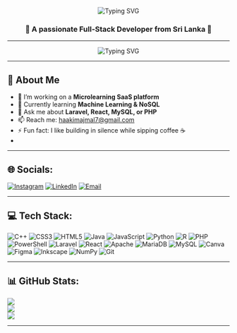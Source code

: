 <p align="center">
  <img src="https://readme-typing-svg.herokuapp.com/?lines=Hi+👋,+I'm+Haakim+Ahamed;Full-Stack+Developer+from+Sri+Lanka;Always+learning+new+tech!&center=true&width=500&height=50&color=58a6ff&vCenter=true&pause=1000" alt="Typing SVG" />
</p>

<h3 align="center">🌟 A passionate Full-Stack Developer from Sri Lanka 🌟</h3>

---

<p align="center">
  <img src="https://readme-typing-svg.demolab.com?font=Fira+Code&duration=2000&pause=1000&color=00F7FF&center=true&vCenter=true&width=435&lines=Welcome+to+my+GitHub!;I+love+building+cool+projects.;Let's+connect+and+collaborate!;" alt="Typing SVG" />
</p>

---

## 🚀 About Me
- 🔭 I’m working on a **Microlearning SaaS platform**
- 🌱 Currently learning **Machine Learning & NoSQL**
- 💬 Ask me about **Laravel, React, MySQL, or PHP**
- 📫 Reach me: haakimajmal7@gmail.com
- ⚡ Fun fact: I like building in silence while sipping coffee ☕
- 
---

## 🌐 Socials:
[![Instagram](https://img.shields.io/badge/Instagram-%23E4405F.svg?logo=Instagram&logoColor=white)](https://instagram.com/haakimaj) 
[![LinkedIn](https://img.shields.io/badge/LinkedIn-%230077B5.svg?logo=linkedin&logoColor=white)](https://linkedin.com/in/HaakimAhamed) 
[![Email](https://img.shields.io/badge/Email-D14836?logo=gmail&logoColor=white)](mailto:haakimajmal7@gmail.com) 

---

## 💻 Tech Stack:
![C++](https://img.shields.io/badge/c++-%2300599C.svg?style=for-the-badge&logo=c%2B%2B&logoColor=white) 
![CSS3](https://img.shields.io/badge/css3-%231572B6.svg?style=for-the-badge&logo=css3&logoColor=white) 
![HTML5](https://img.shields.io/badge/html5-%23E34F26.svg?style=for-the-badge&logo=html5&logoColor=white) 
![Java](https://img.shields.io/badge/java-%23ED8B00.svg?style=for-the-badge&logo=openjdk&logoColor=white) 
![JavaScript](https://img.shields.io/badge/javascript-%23323330.svg?style=for-the-badge&logo=javascript&logoColor=%23F7DF1E) 
![Python](https://img.shields.io/badge/python-3670A0?style=for-the-badge&logo=python&logoColor=ffdd54) 
![R](https://img.shields.io/badge/r-%23276DC3.svg?style=for-the-badge&logo=r&logoColor=white) 
![PHP](https://img.shields.io/badge/php-%23777BB4.svg?style=for-the-badge&logo=php&logoColor=white) 
![PowerShell](https://img.shields.io/badge/PowerShell-%235391FE.svg?style=for-the-badge&logo=powershell&logoColor=white) 
![Laravel](https://img.shields.io/badge/laravel-%23FF2D20.svg?style=for-the-badge&logo=laravel&logoColor=white) 
![React](https://img.shields.io/badge/react-%2320232a.svg?style=for-the-badge&logo=react&logoColor=%2361DAFB) 
![Apache](https://img.shields.io/badge/apache-%23D42029.svg?style=for-the-badge&logo=apache&logoColor=white) 
![MariaDB](https://img.shields.io/badge/MariaDB-003545?style=for-the-badge&logo=mariadb&logoColor=white) 
![MySQL](https://img.shields.io/badge/mysql-4479A1.svg?style=for-the-badge&logo=mysql&logoColor=white) 
![Canva](https://img.shields.io/badge/Canva-%2300C4CC.svg?style=for-the-badge&logo=Canva&logoColor=white) 
![Figma](https://img.shields.io/badge/figma-%23F24E1E.svg?style=for-the-badge&logo=figma&logoColor=white) 
![Inkscape](https://img.shields.io/badge/Inkscape-e0e0e0?style=for-the-badge&logo=inkscape&logoColor=080A13) 
![NumPy](https://img.shields.io/badge/numpy-%23013243.svg?style=for-the-badge&logo=numpy&logoColor=white) 
![Git](https://img.shields.io/badge/git-%23F05033.svg?style=for-the-badge&logo=git&logoColor=white)

---

## 📊 GitHub Stats:
![](https://github-readme-stats.vercel.app/api?username=Haakim19&theme=dark&hide_border=false&include_all_commits=false&count_private=false)<br/>
![](https://nirzak-streak-stats.vercel.app/?user=Haakim19&theme=dark&hide_border=false)<br/>
![](https://github-readme-stats.vercel.app/api/top-langs/?username=Haakim19&theme=dark&hide_border=false&include_all_commits=false&count_private=false&layout=compact)

---

